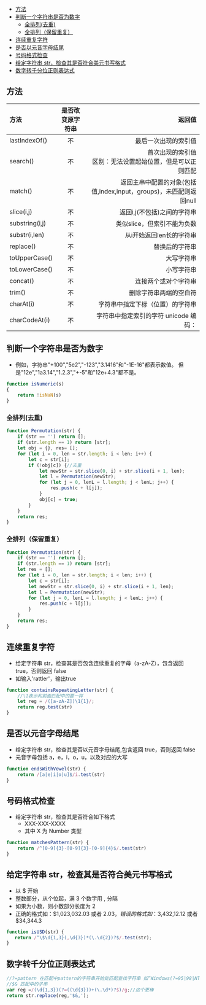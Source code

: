 <!-- TOC -->

- [方法](#方法)
- [判断一个字符串是否为数字](#判断一个字符串是否为数字)
    - [全排列(去重)](#全排列去重)
    - [全排列（保留重复）](#全排列保留重复)
- [连续重复字符](#连续重复字符)
- [是否以元音字母结尾](#是否以元音字母结尾)
- [号码格式检查](#号码格式检查)
- [给定字符串 str，检查其是否符合美元书写格式](#给定字符串-str检查其是否符合美元书写格式)
- [数字转千分位正则表达式](#数字转千分位正则表达式)

<!-- /TOC -->

## 方法
|方法|是否改变原字符串|返回值|
|:-|:-:|-:|
|lastIndexOf()|不|最后一次出现的索引值|
|search() |不|首次出现的索引值<br>区别：无法设置起始位置，但是可以正则匹配|
|match()|不|返回主串中配置的对象(包括值,index,input，groups)，未匹配则返回null|
|slice(i,j)|不|返回i,j(不包括)之间的字符串|
|substring(i,j)|不|类似slice，但索引不能为负数|
|substr(i,len)|不|从i开始返回len长的字符串|
|replace()|不|替换后的字符串|
|toUpperCase()|不|大写字符串|
|toLowerCase()|不|小写字符串|
|concat() |不|连接两个或对个字符串|
|trim()|不|删除字符串两端的空白符|
|charAt(i)|不|字符串中指定下标（位置）的字符串|
|charCodeAt(i)|不|字符串中指定索引的字符 unicode 编码：|

## 判断一个字符串是否为数字
* 例如，字符串"+100","5e2","-123","3.1416"和"-1E-16"都表示数值。 但是"12e","1a3.14","1.2.3","+-5"和"12e+4.3"都不是。
```js
function isNumeric(s)
{
    return !isNaN(s)
}
```

### 全排列(去重)
```js
function Permutation(str) {
    if (str == '') return [];
    if (str.length == 1) return [str];
    let obj = {}, res= [];
    for (let i = 0, len = str.length; i < len; i++) {
        let c = str[i];
        if (!obj[c]) {//去重
            let newStr = str.slice(0, i) + str.slice(i + 1, len);
            let l = Permutation(newStr);
            for (let j = 0, lenL = l.length; j < lenL; j++) {
                res.push(c + l[j]);
            }
            obj[c] = true;
        }
    }
    return res;
}
```
### 全排列（保留重复）
```js
function Permutation(str) {
    if (str == '') return [];
    if (str.length == 1) return [str];
    let res = [];
    for (let i = 0, len = str.length; i < len; i++) {
        let c = str[i];
        let newStr = str.slice(0, i) + str.slice(i + 1, len);
        let l = Permutation(newStr);
        for (let j = 0, lenL = l.length; j < lenL; j++) {
            res.push(c + l[j]);
        }
    }
    return res;
}
```

## 连续重复字符
* 给定字符串 str，检查其是否包含连续重复的字母（a-zA-Z），包含返回 true，否则返回 false
* 如输入'rattler'，输出true
```js
function containsRepeatingLetter(str) {
    //\1表示和前面匹配中的要一样
    let reg = /([a-zA-Z])\1{1}/;
    return reg.test(str)
}
```

## 是否以元音字母结尾
* 给定字符串 str，检查其是否以元音字母结尾,包含返回 true，否则返回 false
* 元音字母包括 a，e，i，o，u，以及对应的大写

```js
function endsWithVowel(str) {
    return /[a|e|i|o|u]$/i.test(str)
}
```
## 号码格式检查
* 给定字符串 str，检查其是否符合如下格式
    * XXX-XXX-XXXX
    * 其中 X 为 Number 类型
```js
function matchesPattern(str) {
    return /^[0-9]{3}-[0-9]{3}-[0-9]{4}$/.test(str)
}
```

## 给定字符串 str，检查其是否符合美元书写格式
* 以 $ 开始
* 整数部分，从个位起，满 3 个数字用 , 分隔
* 如果为小数，则小数部分长度为 2
* 正确的格式如：$1,023,032.03 或者 $2.03，错误的格式如：$3,432,12.12 或者 $34,344.3

```js
function isUSD(str) {
   return /^\$\d{1,3}(,\d{3})*(\.\d{2})?$/.test(str);
}
```

## 数字转千分位正则表达式
```js
//?=pattern 在匹配中pattern的字符串开始处匹配查找字符串 如“Windows(?=95|98|NT|2000)”能匹配“Windows2000”中的“Windows”
//$& 匹配中的子串
var reg =/(\d{1,3})(?=((\d{3}))+(\.\d*)?$)/g;//这个更棒
return str.replace(reg,'$&,');
```

